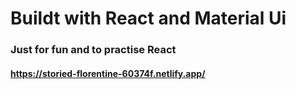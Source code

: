 # Buildt with React and Material Ui
### Just for fun and to practise React
#### https://storied-florentine-60374f.netlify.app/
